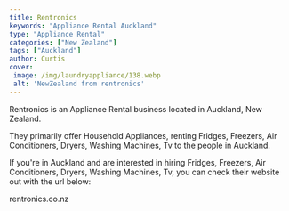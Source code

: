 ```yaml
---
title: Rentronics
keywords: "Appliance Rental Auckland"
type: "Appliance Rental"
categories: ["New Zealand"]
tags: ["Auckland"]
author: Curtis
cover:
 image: /img/laundryappliance/138.webp
 alt: 'NewZealand from rentronics'
---
```


Rentronics is an Appliance Rental business located in Auckland, New Zealand. 

They primarily offer Household Appliances, renting Fridges, Freezers, Air Conditioners, Dryers, Washing Machines, Tv to the people in Auckland.

If you're in Auckland and are interested in hiring Fridges, Freezers, Air Conditioners, Dryers, Washing Machines, Tv, you can check their website out with the url below: 

rentronics.co.nz
